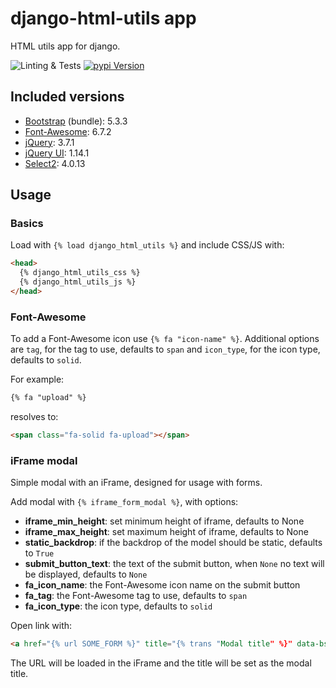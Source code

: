 # django-html-utils app

HTML utils app for django.

![Linting & Tests](https://github.com/jnphilipp/django-html-utils/actions/workflows/tests.yml/badge.svg)
[![pypi Version](https://img.shields.io/pypi/v/django-html-utils.svg?logo=pypi&logoColor=white)](https://pypi.org/project/django-html-utils/)


## Included versions

* [Bootstrap](https://github.com/twbs/bootstrap) (bundle): 5.3.3
* [Font-Awesome](https://github.com/FortAwesome/Font-Awesome): 6.7.2
* [jQuery](https://github.com/jquery/jquery): 3.7.1
* [jQuery UI](https://github.com/jquery/jquery-ui): 1.14.1
* [Select2](https://github.com/select2/select2): 4.0.13


## Usage

### Basics

Load with `{% load django_html_utils %}` and include CSS/JS with:

```html
<head>
  {% django_html_utils_css %}
  {% django_html_utils_js %}
</head>
```


### Font-Awesome

To add a Font-Awesome icon use `{% fa "icon-name" %}`. Additional options are `tag`, for the tag to use, defaults to `span` and `icon_type`, for the icon type, defaults to `solid`.

For example:

```html
{% fa "upload" %}
```

resolves to:
```html
<span class="fa-solid fa-upload"></span>
```


### iFrame modal

Simple modal with an iFrame, designed for usage with forms.

Add modal with `{% iframe_form_modal %}`, with options:
* **iframe_min_height**: set minimum height of iframe, defaults to None
* **iframe_max_height**: set maximum height of iframe, defaults to None
* **static_backdrop**: if the backdrop of the model should be static, defaults to `True`
* **submit_button_text**: the text of the submit button, when `None` no text will be displayed, defaults to `None`
* **fa_icon_name**: the Font-Awesome icon name on the submit button
* **fa_tag**: the Font-Awesome tag to use, defaults to `span`
* **fa_icon_type**: the icon type, defaults to `solid`

Open link with:
```html
<a href="{% url SOME_FORM %}" title="{% trans "Modal title" %}" data-bs-toggle="modal" data-bs-target="#iframeFormModal">open modal form</a>
```

The URL will be loaded in the iFrame and the title will be set as the modal title.
